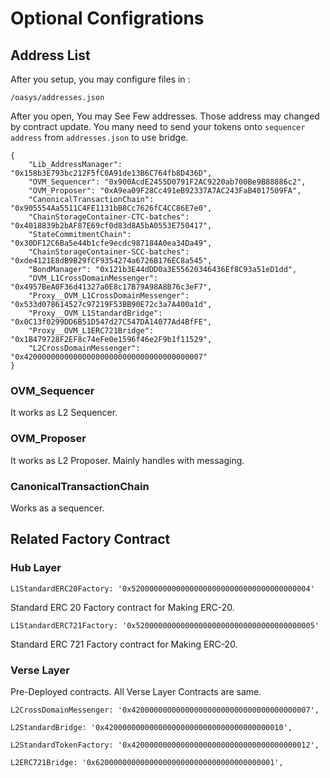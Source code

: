 # Optional Configrations


## Address List

After you setup, you may configure files in : 

```
/oasys/addresses.json
```

After you open, You may See Few addresses. Those address may changed by contract update. 
You many need to send your tokens onto `sequencer address` from `addresses.json` to use bridge.

```
{
    "Lib_AddressManager": "0x158b3E793bc212F5fC0A91de13B6C764fb8D436D",
    "OVM_Sequencer": "0x900AcdE2455D0791F2AC9220ab700Be9B88886c2",
    "OVM_Proposer": "0xA9ea09F28Cc491eB92337A7AC243FaB4017509FA",
    "CanonicalTransactionChain": "0x905554Aa5511C4FE1131bB8Cc7626fC4CC86E7e0",
    "ChainStorageContainer-CTC-batches": "0x4018839b2bAF87E69cf0d83d8A5bA0553E750417",
    "StateCommitmentChain": "0x30DF12C6Ba5e44b1cfe9ecdc987184A0ea34Da49",
    "ChainStorageContainer-SCC-batches": "0xde4121E8dB9B29fCF9354274a6726B176EC8a545",
    "BondManager": "0x121b3E44dDD0a3E55620346436Ef8C93a51eD1dd",
    "OVM_L1CrossDomainMessenger": "0x4957BeA0F36d41327a0E8c17B79A98A8B76c3eF7",
    "Proxy__OVM_L1CrossDomainMessenger": "0x533d078614527c97219F53BB90E72c3a7A400a1d",
    "Proxy__OVM_L1StandardBridge": "0x0C13f0299DD6B51D547d27C547DA14077Ad4BfFE",
    "Proxy__OVM_L1ERC721Bridge": "0x1B479728F2EF8c74eFe0e1596f46e2F9b1f11529",
    "L2CrossDomainMessenger": "0x4200000000000000000000000000000000000007"
}
```

### OVM_Sequencer 

It works as L2 Sequencer. 

### OVM_Proposer

It works as L2 Proposer. Mainly handles with messaging.

### CanonicalTransactionChain

Works as a sequencer. 

## Related Factory Contract 


### Hub Layer 

```
L1StandardERC20Factory: '0x5200000000000000000000000000000000000004'
```
Standard ERC 20 Factory contract for Making ERC-20.

```
L1StandardERC721Factory: '0x5200000000000000000000000000000000000005'
```

Standard ERC 721 Factory contract for Making ERC-20.

### Verse Layer 

Pre-Deployed contracts. All Verse Layer Contracts are same. 

```
L2CrossDomainMessenger: '0x4200000000000000000000000000000000000007',
```

```
L2StandardBridge: '0x4200000000000000000000000000000000000010',
```

```
L2StandardTokenFactory: '0x4200000000000000000000000000000000000012',
```

```
L2ERC721Bridge: '0x6200000000000000000000000000000000000001',
```